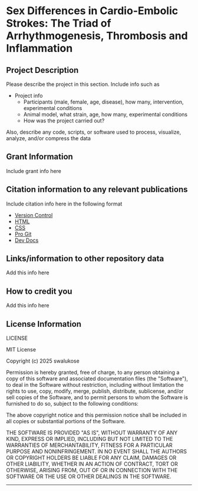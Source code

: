 # Sex Differences in Cardio-Embolic Strokes: The Triad of Arrhythmogenesis, Thrombosis and Inflammation

## Project Description

Please describe the project in this section. Include info such as

* Project info 
  * Participants (male, female, age, disease), how many, intervention, experimental conditions
  * Animal model, what strain, age, how many, experimental conditions
  * How was the project carried out?

Also, describe any code, scripts, or software used to process, visualize, analyze, and/or compress the data


## Grant Information

Include grant info here


## Citation information to any relevant publications

Include citation info here in the following format
* [Version Control](https://en.wikipedia.org/wiki/Version_control)
* [HTML](https://developer.mozilla.org/en-US/docs/Web/HTML)
* [CSS](https://developer.mozilla.org/en-US/docs/Web/CSS)
* [Pro Git](https://git-scm.com/book/en/v2)
* [Dev Docs](https://devdocs.io/)


## Links/information to other repository data

Add this info here 


## How to credit you 

Add this info here 


## License Information

LICENSE

MIT License

Copyright (c) 2025 swalukose

Permission is hereby granted, free of charge, to any person obtaining a copy
of this software and associated documentation files (the "Software"), to deal
in the Software without restriction, including without limitation the rights
to use, copy, modify, merge, publish, distribute, sublicense, and/or sell
copies of the Software, and to permit persons to whom the Software is
furnished to do so, subject to the following conditions:

The above copyright notice and this permission notice shall be included in all
copies or substantial portions of the Software.

THE SOFTWARE IS PROVIDED "AS IS", WITHOUT WARRANTY OF ANY KIND, EXPRESS OR
IMPLIED, INCLUDING BUT NOT LIMITED TO THE WARRANTIES OF MERCHANTABILITY,
FITNESS FOR A PARTICULAR PURPOSE AND NONINFRINGEMENT. IN NO EVENT SHALL THE
AUTHORS OR COPYRIGHT HOLDERS BE LIABLE FOR ANY CLAIM, DAMAGES OR OTHER
LIABILITY, WHETHER IN AN ACTION OF CONTRACT, TORT OR OTHERWISE, ARISING FROM,
OUT OF OR IN CONNECTION WITH THE SOFTWARE OR THE USE OR OTHER DEALINGS IN THE
SOFTWARE.

- - -
